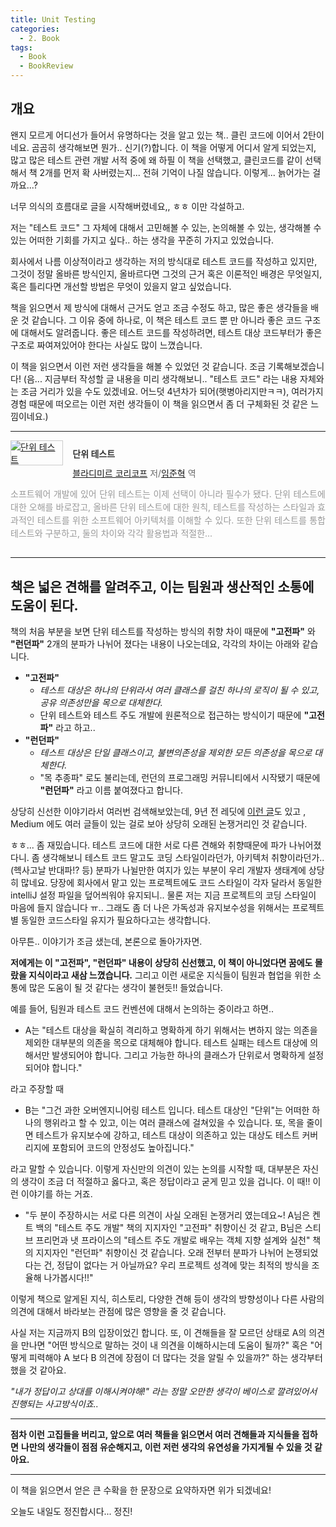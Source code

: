 ```yaml
---
title: Unit Testing
categories:
  - 2. Book
tags:
  - Book
  - BookReview
---
```

## 개요

왠지 모르게 어디선가 들어서 유명하다는 것을 알고 있는 책.. 클린 코드에 이어서 2탄이네요. 곰곰히 생각해보면 뭔가.. 신기(?)합니다. 이 책을 어떻게 어디서 알게 되었는지, 많고 많은 테스트 관련 개발 서적 중에 왜 하필 이 책을 선택했고, 클린코드를 같이 선택해서 책 2개를 먼저 확 사버렸는지... 전혀 기억이 나질 않습니다. 이렇게... 늙어가는 걸까요...?

너무 의식의 흐름대로 글을 시작해버렸네요,, ㅎㅎ 이만 각설하고.

저는 "테스트 코드" 그 자체에 대해서 고민해볼 수 있는, 논의해볼 수 있는, 생각해볼 수 있는 어떠한 기회를 가지고 싶다.. 하는 생각을 꾸준히 가지고 있었습니다.

회사에서 나름 이상적이라고 생각하는 저의 방식대로 테스트 코드를 작성하고 있지만, 그것이 정말 올바른 방식인지, 올바르다면 그것의 근거 혹은 이론적인 배경은 무엇일지, 혹은 틀리다면 개선할 방법은 무엇이 있을지 알고 싶었습니다.

책을 읽으면서 제 방식에 대해서 근거도 얻고 조금 수정도 하고, 많은 좋은 생각들을 배운 것 같습니다. 그 이유 중에 하나로, 이 책은 테스트 코드 뿐 만 아니라 좋은 코드 구조에 대해서도 알려줍니다. 좋은 테스트 코드를 작성하려면, 테스트 대상 코드부터가 좋은 구조로 짜여져있어야 한다는 사실도 많이 느꼈습니다. 

이 책을 읽으면서 이런 저런 생각들을 해볼 수 있었던 것 같습니다. 조금 기록해보겠습니다!
(음... 지금부터 작성할 글 내용을 미리 생각해보니.. "테스트 코드" 라는 내용 자체와는 조금 거리가 있을 수도 있겠네요. 어느덧 4년차가 되어(햇병아리지만ㅋㅋ), 여러가지 경험 때문에 떠오르는 이런 저런 생각들이 이 책을 읽으면서 좀 더 구체화된 것 같은 느낌이네요.)

---

<div style="clear:left;text-align:left;overflow:hidden;"><div style="float:left;margin:0 15px 5px 0;"><a href="https://www.yes24.com/Product/Goods/104084175" style="display:inline-block;overflow:hidden;border:solid 1px #ccc;" target="_blank"><img style="margin:-1px;vertical-align:top;" src="//image.yes24.com/goods/104084175/S" border="0" alt="단위 테스트 "></a></div><div><p style="line-height:1.2em;color:#333;font-size:14px;font-weight:bold;">단위 테스트 </p><p style="margin-top:5px;line-height:1.2em;color:#666;"><a href="https://www.yes24.com/Product/Search?domain=ALL&query=%25EB%25B8%2594%25EB%259D%25BC%25EB%2594%2594%25EB%25AF%25B8%25EB%25A5%25B4%2520%25EC%25BD%2594%25EB%25A6%25AC%25EC%25BD%2594%25ED%2594%2584&authorNo=362467&author=블라디미르 코리코프" target="_blank">블라디미르 코리코프</a> 저/<a href="https://www.yes24.com/Product/Search?domain=ALL&query=%25EC%259E%2584%25EC%25A4%2580%25ED%2598%2581&authorNo=362468&author=임준혁" target="_blank">임준혁</a> 역</p><p style="margin-top:14px;line-height:1.5em;text-align:justify;color:#999;">소프트웨어 개발에 있어 단위 테스트는 이제 선택이 아니라 필수가 됐다. 단위 테스트에 대한 오해를 바로잡고, 올바른 단위 테스트에 대한 원칙, 테스트를 작성하는 스타일과 효과적인 테스트를 위한 소프트웨어 아키텍처를 이해할 수 있다. 또한 단위 테스트를 통합 테스트와 구분하고, 둘의 차이와 각각 활용법과 적절한...</p></div></div>

---

## 책은 넓은 견해를 알려주고, 이는 팀원과 생산적인 소통에 도움이 된다.

책의 처음 부분을 보면 단위 테스트를 작성하는 방식의 취향 차이 때문에 **"고전파"** 와 **"런던파"** 2개의 분파가 나뉘어 졌다는 내용이 나오는데요, 각각의 차이는 아래와 같습니다.

- **"고전파"**
	- _테스트 대상은 하나의 단위라서 여러 클래스를 걸친 하나의 로직이 될 수 있고, 공유 의존성만을 목으로 대체한다._
	- 단위 테스트와 테스트 주도 개발에 원론적으로 접근하는 방식이기 때문에 **"고전파"** 라고 하고..
- **"런던파"** 
	- _테스트 대상은 단일 클래스이고, 불변의존성을 제외한 모든 의존성을 목으로 대체한다._ 
	- "목 추종파" 로도 불리는데, 런던의 프로그래밍 커뮤니티에서 시작됐기 때문에 **"런던파"** 라고 이름 붙여졌다고 합니다.

상당히 신선한 이야기라서 여러번 검색해보았는데, 9년 전 레딧에 [이런 글](https://www.reddit.com/r/programming/comments/3svpyl/detroid_vs_london_tdd/)도 있고 , Medium 에도 여러 글들이 있는 걸로 보아 상당히 오래된 논쟁거리인 것 같습니다.

ㅎㅎ... 좀 재밌습니다. 테스트 코드에 대한 서로 다른 견해와 취향때문에 파가 나뉘어졌다니. 좀 생각해보니 테스트 코드 말고도 코딩 스타일이라던가, 아키텍처 취향이라던가..(헥사고날 반대파!? 등) 분파가 나뉠만한 여지가 있는 부분이 우리 개발자 생태계에 상당히 많네요. 당장에 회사에서 맡고 있는 프로젝트에도 코드 스타일이 각자 달라서 동일한 intelliJ 설정 파일을 덮어씌워야 유지되니.. 물론 저는 지금 프로젝트의 코딩 스타일이 마음에 들지 않습니다 ㅠ.. 그래도 좀 더 나은 가독성과 유지보수성을 위해서는 프로젝트별 동일한 코드스타일 유지가 필요하다고는 생각합니다.

아무튼.. 이야기가 조금 샜는데, 본론으로 돌아가자면.

**저에게는 이 "고전파", "런던파" 내용이 상당히 신선했고, 이 책이 아니었다면 꿈에도 몰랐을 지식이라고 새삼 느꼈습니다.** 그리고 이런 새로운 지식들이 팀원과 협업을 위한 소통에 많은 도움이 될 것 같다는 생각이 불현듯!! 들었습니다. 

예를 들어, 팀원과 테스트 코드 컨벤션에 대해서 논의하는 중이라고 하면..

- A는 "테스트 대상을 확실히 격리하고 명확하게 하기 위해서는 변하지 않는 의존을 제외한 대부분의 의존을 목으로 대체해야 합니다. 테스트 실패는 테스트 대상에 의해서만 발생되어야 합니다. 그리고 가능한 하나의 클래스가 단위로서 명확하게 설정되어야 합니다."

라고 주장할 때

- B는 "그건 과한 오버엔지니어링 테스트 입니다. 테스트 대상인 "단위"는 어떠한 하나의 행위라고 할 수 있고, 이는 여러 클래스에 걸쳐있을 수 있습니다. 또, 목을 줄이면 테스트가 유지보수에 강하고, 테스트 대상이 의존하고 있는 대상도 테스트 커버리지에 포함되어 코드의 안정성도 높아집니다."

라고 말할 수 있습니다. 이렇게 자신만의 의견이 있는 논의를 시작할 때, 대부분은 자신의 생각이 조금 더 적절하고 옳다고, 혹은 정답이라고 굳게 믿고 있을 겁니다. 이 때!! 이런 이야기를 하는 거죠.

- "두 분이 주장하시는 서로 다른 의견이 사실 오래된 논쟁거리 였는데요~! A님은 켄트 백의 "테스트 주도 개발" 책의 지지자인 "고전파" 취향이신 것 같고, B님은 스티브 프리먼과 냇 프라이스의 "테스트 주도 개발로 배우는 객체 지향 설계와 실천" 책의 지지자인 "런던파" 취향이신 것 같습니다. 오래 전부터 분파가 나뉘어 논쟁되었다는 건, 정답이 없다는 거 아닐까요? 우리 프로젝트 성격에 맞는 최적의 방식을 조율해 나가봅시다!!"

이렇게 책으로 알게된 지식, 히스토리, 다양한 견해 등이 생각의 방향성이나 다른 사람의 의견에 대해서 바라보는 관점에 많은 영향을 줄 것 같습니다.

사실 저는 지금까지 B의 입장이었긴 합니다. 또, 이 견해들을 잘 모르던 상태로 A의 의견을 만나면 "어떤 방식으로 말하는 것이 내 의견을 이해하시는데 도움이 될까?" 혹은 "어떻게 피력해야 A 보다 B 의견에 장점이 더 많다는 것을 알릴 수 있을까?" 하는 생각부터 했을 것 같아요.

*"내가 정답이고 상대를 이해시켜야해!" 라는 정말 오만한 생각이 베이스로 깔려있어서 진행되는 사고방식이죠..*

---

**점차 이런 고집들을 버리고, 앞으로 여러 책들을 읽으면서 여러 견해들과 지식들을 접하면**
**나만의 생각들이 점점 유순해지고, 이런 저런 생각의 유연성을 가지게될 수 있을 것 같아요.**

---

이 책을 읽으면서 얻은 큰 수확을 한 문장으로 요약하자면 위가 되겠네요!

오늘도 내일도 정진합시다... 정진!